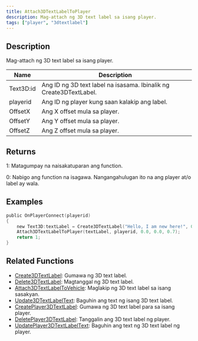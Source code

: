 ```yaml
---
title: Attach3DTextLabelToPlayer
description: Mag-attach ng 3D text label sa isang player.
tags: ["player", "3dtextlabel"]
---
```


<VersionWarn version='SA-MP 0.3a' />

## Description

Mag-attach ng 3D text label sa isang player.

| Name      | Description                                                           |
| --------- | --------------------------------------------------------------------- |
| Text3D:id | Ang ID ng 3D text label na isasama. Ibinalik ng Create3DTextLabel.    |
| playerid  | Ang ID ng player kung saan kalakip ang label.                         |
| OffsetX   | Ang X offset mula sa player.                                          |
| OffsetY   | Ang Y offset mula sa player.                                          |
| OffsetZ   | Ang Z offset mula sa player.                                          |

## Returns

1: Matagumpay na naisakatuparan ang function.

0: Nabigo ang function na isagawa. Nangangahulugan ito na ang player at/o label ay wala.

## Examples

```c
public OnPlayerConnect(playerid)
{
    new Text3D:textLabel = Create3DTextLabel("Hello, I am new here!", 0x008080FF, 30.0, 40.0, 50.0, 40.0, 0);
    Attach3DTextLabelToPlayer(textLabel, playerid, 0.0, 0.0, 0.7);
    return 1;
}
```

## Related Functions

- [Create3DTextLabel](Create3DTextLabel): Gumawa ng 3D text label.
- [Delete3DTextLabel](Delete3DTextLabel): Magtanggal ng 3D text label.
- [Attach3DTextLabelToVehicle](Attach3DTextLabelToVehicle): Maglakip ng 3D text label sa isang sasakyan.
- [Update3DTextLabelText](Update3DTextLabelText): Baguhin ang text ng isang 3D text label.
- [CreatePlayer3DTextLabel](CreatePlayer3DTextLabel): Gumawa ng 3D text label para sa isang player.
- [DeletePlayer3DTextLabel](DeletePlayer3DTextLabel): Tanggalin ang 3D text label ng player.
- [UpdatePlayer3DTextLabelText](UpdatePlayer3DTextLabelText): Baguhin ang text ng 3D text label ng player.